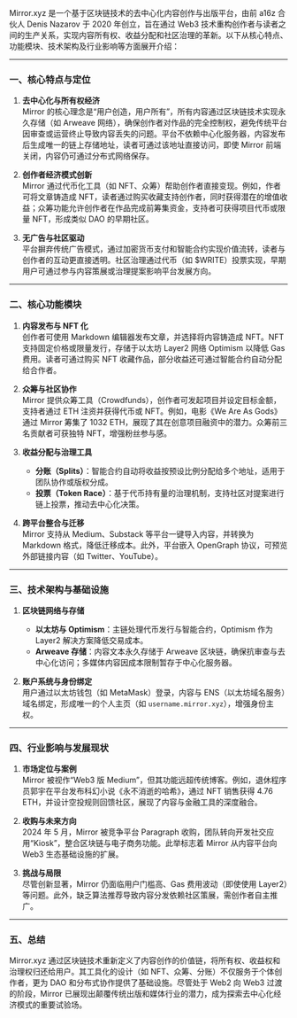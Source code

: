 Mirror.xyz 是一个基于区块链技术的去中心化内容创作与出版平台，由前 a16z 合伙人 Denis Nazarov 于 2020 年创立，旨在通过 Web3 技术重构创作者与读者之间的生产关系，实现内容所有权、收益分配和社区治理的革新。以下从核心特点、功能模块、技术架构及行业影响等方面展开介绍：

---

### 一、核心特点与定位
1. **去中心化与所有权经济**  
   Mirror 的核心理念是“用户创造，用户所有”，所有内容通过区块链技术实现永久存储（如 Arweave 网络），确保创作者对作品的完全控制权，避免传统平台因审查或运营终止导致内容丢失的问题。平台不依赖中心化服务器，内容发布后生成唯一的链上存储地址，读者可通过该地址直接访问，即使 Mirror 前端关闭，内容仍可通过分布式网络保存。

2. **创作者经济模式创新**  
   Mirror 通过代币化工具（如 NFT、众筹）帮助创作者直接变现。例如，作者可将文章铸造成 NFT，读者通过购买收藏支持创作者，同时获得潜在的增值收益；众筹功能允许创作者在作品完成前筹集资金，支持者可获得项目代币或限量 NFT，形成类似 DAO 的早期社区。

3. **无广告与社区驱动**  
   平台摒弃传统广告模式，通过加密货币支付和智能合约实现价值流转，读者与创作者的互动更直接透明。社区治理通过代币（如 $WRITE）投票实现，早期用户可通过参与内容策展或治理提案影响平台发展方向。

---

### 二、核心功能模块
1. **内容发布与 NFT 化**  
   创作者可使用 Markdown 编辑器发布文章，并选择将内容铸造成 NFT。NFT 支持固定价格或限量发行，存储于以太坊 Layer2 网络 Optimism 以降低 Gas 费用。读者可通过购买 NFT 收藏作品，部分收益还可通过智能合约自动分配给合作者。

2. **众筹与社区协作**  
   Mirror 提供众筹工具（Crowdfunds），创作者可发起项目并设定目标金额，支持者通过 ETH 注资并获得代币或 NFT。例如，电影《We Are As Gods》通过 Mirror 筹集了 1032 ETH，展现了其在创意项目融资中的潜力。众筹前三名贡献者可获独特 NFT，增强粉丝参与感。

3. **收益分配与治理工具**  
   - **分账（Splits）**：智能合约自动将收益按预设比例分配给多个地址，适用于团队协作或版权分成。
   - **投票（Token Race）**：基于代币持有量的治理机制，支持社区对提案进行链上投票，推动去中心化决策。

4. **跨平台整合与迁移**  
   Mirror 支持从 Medium、Substack 等平台一键导入内容，并转换为 Markdown 格式，降低迁移成本。此外，平台嵌入 OpenGraph 协议，可预览外部链接内容（如 Twitter、YouTube）。

---

### 三、技术架构与基础设施
1. **区块链网络与存储**  
   - **以太坊与 Optimism**：主链处理代币发行与智能合约，Optimism 作为 Layer2 解决方案降低交易成本。
   - **Arweave 存储**：内容文本永久存储于 Arweave 区块链，确保抗审查与去中心化访问；多媒体内容因成本限制暂存于中心化服务器。

2. **账户系统与身份绑定**  
   用户通过以太坊钱包（如 MetaMask）登录，内容与 ENS（以太坊域名服务）域名绑定，形成唯一的个人主页（如 `username.mirror.xyz`），增强身份主权。

---

### 四、行业影响与发展现状
1. **市场定位与案例**  
   Mirror 被视作“Web3 版 Medium”，但其功能远超传统博客。例如，退休程序员郭宇在平台发布科幻小说《永不消逝的哈希》，通过 NFT 销售获得 4.76 ETH，并设计空投规则回馈社区，展现了内容与金融工具的深度融合。

2. **收购与未来方向**  
   2024 年 5 月，Mirror 被竞争平台 Paragraph 收购，团队转向开发社交应用“Kiosk”，整合区块链与电子商务功能。此举标志着 Mirror 从内容平台向 Web3 生态基础设施的扩展。

3. **挑战与局限**  
   尽管创新显著，Mirror 仍面临用户门槛高、Gas 费用波动（即使使用 Layer2）等问题。此外，缺乏算法推荐导致内容分发依赖社区策展，需创作者自主推广。

---

### 五、总结
Mirror.xyz 通过区块链技术重新定义了内容创作的价值链，将所有权、收益权和治理权归还给用户。其工具化的设计（如 NFT、众筹、分账）不仅服务于个体创作者，更为 DAO 和分布式协作提供了基础设施。尽管处于 Web2 向 Web3 过渡的阶段，Mirror 已展现出颠覆传统出版和媒体行业的潜力，成为探索去中心化经济模式的重要试验场。